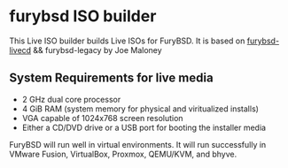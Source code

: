 # furybsd ISO builder

This Live ISO builder builds Live ISOs for FuryBSD. It is based on [furybsd-livecd](https://github.com/furybsd/furybsd-livecd/) && furybsd-legacy by Joe Maloney 

## System Requirements for live media

* 2 GHz dual core processor
* 4 GiB RAM (system memory for physical and viritualized installs)
* VGA capable of 1024x768 screen resolution 
* Either a CD/DVD drive or a USB port for booting the installer media

FuryBSD will run well in virtual environments. It will run successfully in VMware Fusion, VirtualBox, Proxmox, QEMU/KVM, and bhyve.
